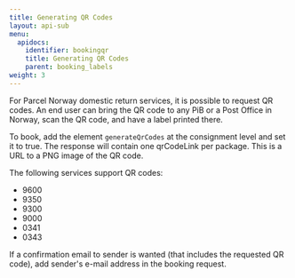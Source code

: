 ```yaml
---
title: Generating QR Codes
layout: api-sub
menu:
  apidocs:
    identifier: bookingqr
    title: Generating QR Codes
    parent: booking_labels
weight: 3
---
```


For Parcel Norway domestic return services, it is possible to request QR codes. An end user can bring the QR code to any PiB or a Post Office in Norway, scan the QR code, and have a label printed there.

To book, add the element `generateQrCodes` at the consignment level and set it to true. The response will contain one qrCodeLink per package. This is a URL to a PNG image of the QR code.

The following services support QR codes:

- 9600
- 9350
- 9300
- 9000
- 0341
- 0343

If a confirmation email to sender is wanted (that includes the requested QR code), add sender's e-mail address in the booking request.
